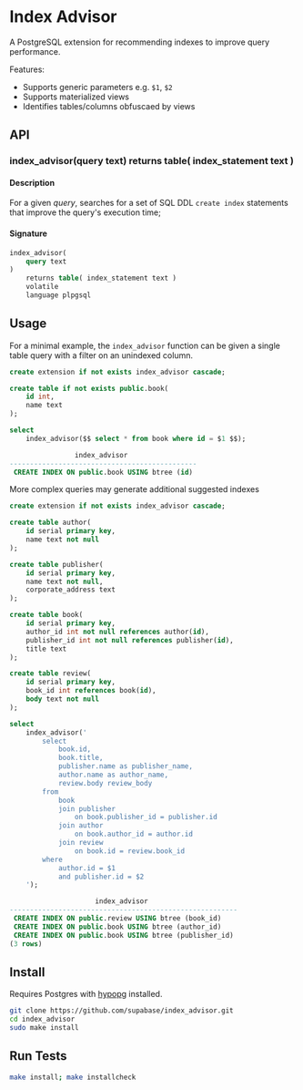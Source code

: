 # Index Advisor

A PostgreSQL extension for recommending indexes to improve query performance.

Features:
- Supports generic parameters e.g. `$1`, `$2`
- Supports materialized views
- Identifies tables/columns obfuscaed by views


## API

### index_advisor(query text) returns table( index_statement text )

#### Description
For a given *query*, searches for a set of SQL DDL `create index` statements that improve the query's execution time;

#### Signature
```sql
index_advisor(
    query text
)
    returns table( index_statement text )
    volatile
    language plpgsql
```

## Usage

For a minimal example, the `index_advisor` function can be given a single table query with a filter on an unindexed column.

```sql
create extension if not exists index_advisor cascade;

create table if not exists public.book(
    id int,
    name text
);

select
    index_advisor($$ select * from book where id = $1 $$);

                index_advisor
----------------------------------------------
 CREATE INDEX ON public.book USING btree (id)
```

More complex queries may generate additional suggested indexes

```sql
create extension if not exists index_advisor cascade;

create table author(
	id serial primary key,
	name text not null
);

create table publisher(
	id serial primary key,
	name text not null,
	corporate_address text
);

create table book(
	id serial primary key,
	author_id int not null references author(id),
	publisher_id int not null references publisher(id),
	title text
);

create table review(
	id serial primary key,
	book_id int references book(id),
	body text not null
);

select
	index_advisor('
		select
			book.id,
			book.title,
			publisher.name as publisher_name,
			author.name as author_name,
			review.body review_body
		from
			book
			join publisher
				on book.publisher_id = publisher.id
			join author
				on book.author_id = author.id
			join review
				on book.id = review.book_id
		where
			author.id = $1
			and publisher.id = $2
	');

                     index_advisor                      
--------------------------------------------------------
 CREATE INDEX ON public.review USING btree (book_id)
 CREATE INDEX ON public.book USING btree (author_id)
 CREATE INDEX ON public.book USING btree (publisher_id)
(3 rows)
```


## Install

Requires Postgres with [hypopg](https://github.com/HypoPG/hypopg) installed.

```sh
git clone https://github.com/supabase/index_advisor.git
cd index_advisor
sudo make install
```

## Run Tests

```sh
make install; make installcheck
```
